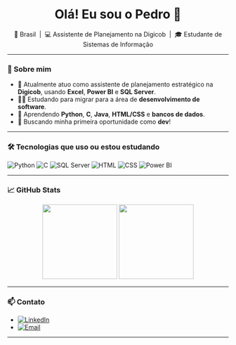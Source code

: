<h1 align="center">Olá! Eu sou o Pedro 👋</h1>

<p align="center">
  📍 Brasil &nbsp;|&nbsp; 💻 Assistente de Planejamento na Digicob &nbsp;|&nbsp; 🎓 Estudante de Sistemas de Informação
</p>

---

### 🚀 Sobre mim

- 💼 Atualmente atuo como assistente de planejamento estratégico na **Digicob**, usando **Excel**, **Power BI** e **SQL Server**.
- 👨‍💻 Estudando para migrar para a área de **desenvolvimento de software**.
- 🧠 Aprendendo **Python**, **C**, **Java**, **HTML/CSS** e **bancos de dados**.
- 🎯 Buscando minha primeira oportunidade como **dev**!

---

### 🛠️ Tecnologias que uso ou estou estudando

![Python](https://img.shields.io/badge/Python-3776AB?style=flat-square&logo=python&logoColor=white)
![C](https://img.shields.io/badge/C-00599C?style=flat-square&logo=c&logoColor=white)
![SQL Server](https://img.shields.io/badge/SQL_Server-CC2927?style=flat-square&logo=microsoft-sql-server&logoColor=white)
![HTML](https://img.shields.io/badge/HTML5-E34F26?style=flat-square&logo=html5&logoColor=white)
![CSS](https://img.shields.io/badge/CSS3-1572B6?style=flat-square&logo=css3&logoColor=white)
![Power BI](https://img.shields.io/badge/Power%20BI-F2C811?style=flat-square&logo=powerbi&logoColor=black)

---

### 📈 GitHub Stats

<div align="center">
  <img height="170em" src="https://github-readme-stats.vercel.app/api?username=pedroHenriquePeixoto&show_icons=true&theme=tokyonight" />
  <img height="170em" src="https://github-readme-stats.vercel.app/api/top-langs/?username=pedroHenriquePeixoto&layout=compact&theme=tokyonight" />
</div>

---

### 📫 Contato

- [![LinkedIn](https://img.shields.io/badge/-LinkedIn-blue?style=flat-square&logo=linkedin)](https://www.linkedin.com/in/pedro-henrique-peixoto-de-miranda)
- [![Email](https://img.shields.io/badge/-Email-red?style=flat-square&logo=gmail&logoColor=white)](mailto:p2h0p0m1@outlook.com)

---
